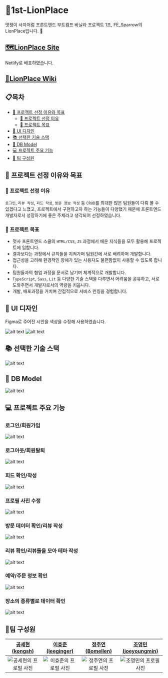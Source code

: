 # 🦁1st-LionPlace

멋쟁이 사자처럼 프론트엔드 부트캠프 바닐라 프로젝트 1조, FE_Sparrow의 LionPlace입니다. 🦁

## [🗺️LionPlace Site](https://superb-zuccutto-1a45bc.netlify.app/)

Netlify로 배포하였습니다.

## [📜LionPlace Wiki](https://github.com/FRONTENDBOOTCAMP-12th/1st-LionPlace/wiki)

## 📋목차

- [🚀 프로젝트 선정 이유와 목표](#-프로젝트-선정-이유와-목표)
  - [💭 프로젝트 선정 이유](#-프로젝트-선정-이유)
  - [🎯 프로젝트 목표](#-프로젝트-목표)
- [🎨 UI 디자인](#-UI-디자인)
- [📚 선택한 기술 스택](#-선택한-기술-스택)
- [💾 DB Model](#-DB-Model)
- [💻 프로젝트 주요 기능](#-프로젝트-주요-기능)
- [🤝 팀 구성원](#-팀-구성원)

## 🚀 프로젝트 선정 이유와 목표

### 💭 프로젝트 선정 이유

`로그인`, `리뷰 작성`, `피드 작성`, `방문 정보 작성` 등 `CRUD`를 최대한 많은 팀원들이 다뤄 볼 수 있겠다고 느꼈고, 프로젝트에서 구현하고자 하는 기능들이 다양했기 때문에 프론트엔드 개발자로서 성장하기에 좋은 주제라고 생각되어 선정하였습니다.

### 🎯 프로젝트 목표

- 멋사 프론트엔드 스쿨의 `HTML/CSS`, `JS` 과정에서 배운 지식들을 모두 활용해 프로젝트에 임합니다.
- 결과보다는 과정에서 규칙들을 지켜가며 팀원간에 서로 배려하며 개발합니다.
- 접근성을 고려해 환경적인 장애가 있는 사용자도 불편함없이 사용할 수 있도록 합니다.
- 팀원들과의 협업 과정을 문서로 남기며 체계적으로 개발합니다.
- `TypeScript`, `Sass`, `Lit` 등 다양한 기술 스택을 다루면서 어려움을 공유하고, 서로 도와주면서 개발자로서의 역량을 키웁니다.
- 개발, 배포과정을 거치며 간접적으로 서비스 런칭을 경험합니다.

## 🎨 UI 디자인

Figma로 주어진 시안을 색상을 수정해 사용하였습니다.

![alt text](/readme-assets/design-1.png)
![alt text](/readme-assets/design-2.png)

## 📚 선택한 기술 스택

![alt text](/readme-assets/tech.png)

## 💾 DB Model

![alt text](/readme-assets/db.png)

## 💻 프로젝트 주요 기능

### 로그인/회원가입

![alt text](/readme-assets/login.png)

### 로그아웃/회원탈퇴

![alt text](/readme-assets/logout.gif)

### 피드 확인/작성

![alt text](/readme-assets/feed.png)

### 프로필 사진 수정

![alt text](/readme-assets/profile-img.gif)

### 방문 데이터 확인/리뷰 작성

![alt text](/readme-assets/visit.png)

### 리뷰 확인/리뷰들을 모아 테마 작성

![alt text](/readme-assets/review.png)

### 예약/주문 정보 확인

![alt text](/readme-assets/reservation.png)

### 장소의 종류별로 데이터 확인

![alt text](/readme-assets/reservation.gif)

## 🤝팀 구성원

|                  [공세현(kongsh)](https://github.com/kongsh)                  |               [이효준(leeginger)](https://github.com/leeginger)                |                [정주연(Bomellen)](https://github.com/Bomellen)                |             [조영민(joeyoungmin)](https://github.com/joeyoungmin/)             |
| :---------------------------------------------------------------------------: | :----------------------------------------------------------------------------: | :---------------------------------------------------------------------------: | :----------------------------------------------------------------------------: |
| ![공세현의 프로필 사진](https://avatars.githubusercontent.com/u/33220434?v=4) | ![이효준의 프로필 사진](https://avatars.githubusercontent.com/u/129651702?v=4) | ![정주연의 프로필 사진](https://avatars.githubusercontent.com/u/87236099?v=4) | ![조영민의 프로필 사진](https://avatars.githubusercontent.com/u/100889933?v=4) |
